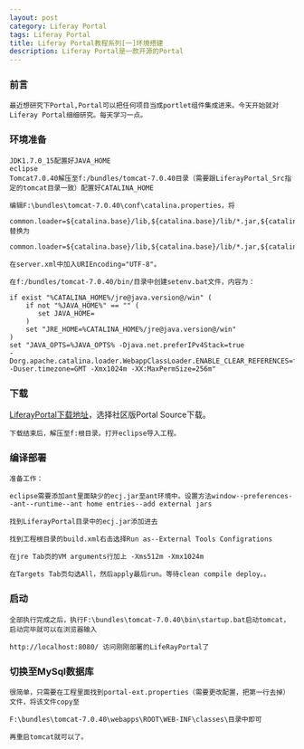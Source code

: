 ```yaml
---
layout: post
category: Liferay Portal
tags: Liferay Portal
title: Liferay Portal教程系列[一]环境搭建
description: Liferay Portal是一款开源的Portal
---
```


### 前言
    
    最近想研究下Portal,Portal可以把任何项目当成portlet组件集成进来。今天开始就对Liferay Portal细细研究。每天学习一点。
	
### 环境准备
    JDK1.7.0_15配置好JAVA_HOME
	eclipse
	Tomcat7.0.40解压至f:/bundles/tomcat-7.0.40目录（需要跟LiferayPortal_Src指定的tomcat目录一致）配置好CATALINA_HOME
	
	编辑F:\bundles\tomcat-7.0.40\conf\catalina.properties，将
	
	common.loader=${catalina.base}/lib,${catalina.base}/lib/*.jar,${catalina.home}/lib,${catalina.home}/lib/*.jar 替换为
	
	common.loader=${catalina.base}/lib,${catalina.base}/lib/*.jar,${catalina.home}/lib,${catalina.home}/lib/*.jar,${catalina.home}/lib/ext,${catalina.home}/lib/ext/*.jar
	
	在server.xml中加入URIEncoding="UTF-8"。
	
	在f:/bundles/tomcat-7.0.40/bin/目录中创建setenv.bat文件，内容为：
	
	if exist "%CATALINA_HOME%/jre@java.version@/win" (
		if not "%JAVA_HOME%" == "" (
		   set JAVA_HOME=
		)
		set "JRE_HOME=%CATALINA_HOME%/jre@java.version@/win"
	)
	set "JAVA_OPTS=%JAVA_OPTS% -Djava.net.preferIPv4Stack=true 
	-Dorg.apache.catalina.loader.WebappClassLoader.ENABLE_CLEAR_REFERENCES=false 
	-Duser.timezone=GMT -Xmx1024m -XX:MaxPermSize=256m"
	
	
    
	 
### 下载
    
  [LiferayPortal下载地址][LiferayPortal_Src_Download]，选择社区版Portal Source下载。
    
	下载结束后，解压至f:根目录。打开eclipse导入工程。


### 编译部署	
	
	准备工作：
	
	eclipse需要添加ant里面缺少的ecj.jar至ant环境中。设置方法window--preferences--ant--runtime--ant home entries--add external jars
	
	找到LiferayPortal目录中的ecj.jar添加进去
	
	找到工程根目录的build.xml右击选择Run as--External Tools Configrations
	
	在jre Tab页的VM arguments行加上 -Xms512m -Xmx1024m  
	
	在Targets Tab页勾选All，然后apply最后run。等待clean compile deploy。。
	
    
### 启动 
    
	全部执行完成之后，执行F:\bundles\tomcat-7.0.40\bin\startup.bat启动tomcat，启动完毕就可以在浏览器输入
	
	http://localhost:8080/ 访问刚刚部署的LifeRayPortal了
	

### 切换至MySql数据库
    
	很简单，只需要在工程里面找到portal-ext.properties（需要更改配置，把第一行去掉）文件，将该文件copy至
	
	F:\bundles\tomcat-7.0.40\webapps\ROOT\WEB-INF\classes\目录中即可
	
	再重启tomcat就可以了。
    
    
    
    
    

[LiferayPortal_Src_Download]: http://www.liferay.com/downloads/liferay-portal/overview "LiferayPortal下载地址"
